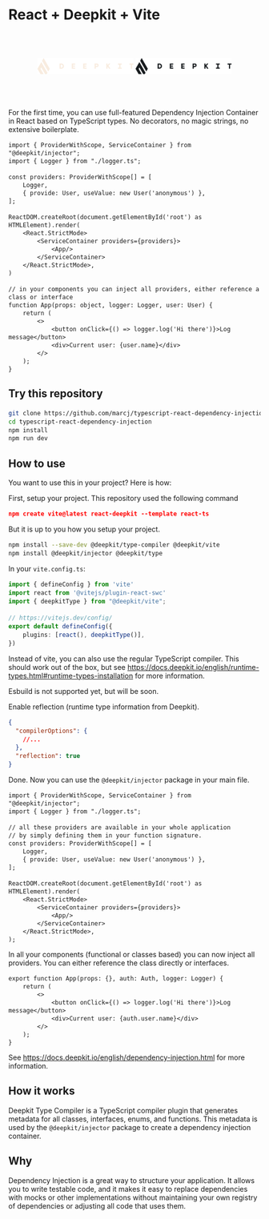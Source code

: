 # React + Deepkit + Vite

<br/>
<br/>
<br/>

<div align="center">
    <img src="./media/deepkit_logo.svg#gh-dark-mode-only" width="192" />
    <img src="./media/deepkit_logo_dark.svg#gh-light-mode-only" width="192" />
</div>
<br/>
<br/>
<br/>

For the first time, you can use full-featured Dependency Injection Container in React
based on TypeScript types. No decorators, no magic strings, no extensive boilerplate.

```tsx
import { ProviderWithScope, ServiceContainer } from "@deepkit/injector";
import { Logger } from "./logger.ts";

const providers: ProviderWithScope[] = [
    Logger,
    { provide: User, useValue: new User('anonymous') },
];

ReactDOM.createRoot(document.getElementById('root') as HTMLElement).render(
    <React.StrictMode>
        <ServiceContainer providers={providers}>
            <App/>
        </ServiceContainer>
    </React.StrictMode>,
)

// in your components you can inject all providers, either reference a class or interface
function App(props: object, logger: Logger, user: User) {
    return (
        <>
            <button onClick={() => logger.log('Hi there')}>Log message</button>
            <div>Current user: {user.name}</div>
        </>
    );
}
```

## Try this repository

```sh
git clone https://github.com/marcj/typescript-react-dependency-injection
cd typescript-react-dependency-injection
npm install
npm run dev
```

## How to use

You want to use this in your project? Here is how:

First, setup your project. This repository used the following command

```json
npm create vite@latest react-deepkit --template react-ts
```

But it is up to you how you setup your project.

```sh
npm install --save-dev @deepkit/type-compiler @deepkit/vite
npm install @deepkit/injector @deepkit/type
```

In your `vite.config.ts`:

```typescript
import { defineConfig } from 'vite'
import react from '@vitejs/plugin-react-swc'
import { deepkitType } from "@deepkit/vite";

// https://vitejs.dev/config/
export default defineConfig({
    plugins: [react(), deepkitType()],
})
```

Instead of vite, you can also use the regular TypeScript compiler.
This should work out of the box, but see
https://docs.deepkit.io/english/runtime-types.html#runtime-types-installation for more information.

Esbuild is not supported yet, but will be soon.

Enable reflection (runtime type information from Deepkit).

```json
{
  "compilerOptions": {
    //...
  },
  "reflection": true
}
```

Done. Now you can use the `@deepkit/injector` package in your main file.

```tsx
import { ProviderWithScope, ServiceContainer } from "@deepkit/injector";
import { Logger } from "./logger.ts";

// all these providers are available in your whole application
// by simply defining them in your function signature.
const providers: ProviderWithScope[] = [
    Logger,
    { provide: User, useValue: new User('anonymous') },
];

ReactDOM.createRoot(document.getElementById('root') as HTMLElement).render(
    <React.StrictMode>
        <ServiceContainer providers={providers}>
            <App/>
        </ServiceContainer>
    </React.StrictMode>,
);
```

In all your components (functional or classes based) you can now inject all providers.
You can either reference the class directly or interfaces.

```tsx
export function App(props: {}, auth: Auth, logger: Logger) {
    return (
        <>
            <button onClick={() => logger.log('Hi there')}>Log message</button>
            <div>Current user: {auth.user.name}</div>
        </>
    );
}
```

See https://docs.deepkit.io/english/dependency-injection.html for more information.

## How it works

Deepkit Type Compiler is a TypeScript compiler plugin that generates metadata for
all classes, interfaces, enums, and functions. This metadata is used by the
`@deepkit/injector` package to create a dependency injection container.

## Why

Dependency Injection is a great way to structure your application. It allows you
to write testable code, and it makes it easy to replace dependencies with mocks
or other implementations without maintaining your own registry of dependencies
or adjusting all code that uses them.

